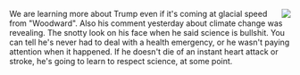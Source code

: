 <img src="http://scripting.com/images/2020/09/06/bidenHarris2020.png" border="0" align="right">We are learning more about Trump even if it's coming at glacial speed from "Woodward". Also his comment yesterday about climate change was revealing. The snotty look on his face when he said science is bullshit. You can tell he's never had to deal with a health emergency, or he wasn't paying attention when it happened. If he doesn't die of an instant heart attack or stroke, he's going to learn to respect science, at some point. 
